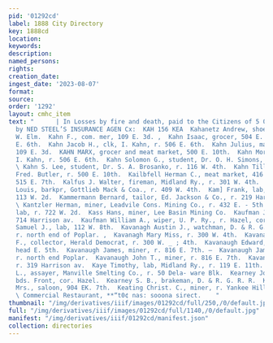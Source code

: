```yaml
---
pid: '01292cd'
label: 1888 City Directory
key: 1888cd
location: 
keywords: 
description: 
named_persons: 
rights: 
creation_date: 
ingest_date: '2023-08-07'
format: 
source: 
order: '1292'
layout: cmhc_item
text: "      | In Losses by fire and death, paid to the Citizens of 5 0, 00 Leadville
  by NED STEEL’S INSURANCE AGEN Cx:  KAH 156 KEA  Kahanetz Andrew, shoemkr, r. 616
  W. Elm.  Kahn F., com. mer, 109 E. 3d. ,  Kahn Isaac, grocer, 504 E. 6th, r. 506
  E. 6th.  Kahn Jacob H., clk, I. Kahn, r. 506 E. 6th.  Kahn Julius, manager, F. Kahn,
  109 E. 3d.  KAHN MARX, grocer and meat market, 500 E. 10th.  Kahn Morris G., driver,
  I. Kahn, r. 506 E. 6th.  Kahn Solomon G., student, Dr. O. H. Simons, r. 500 E. 10th.
  \ Kahn S. Lee, student, Dr. S. A. Brosanko, r. 116 W. 4th.  Kahn Tillie Miss, clk,
  Fred. Butler, r. 500 E. 10th.  Kailbfell Herman C., meat market, 416 E. 6th, r.
  515 E. 7th.  Kalfus J. Walter, fireman, Midland Ry., r. 301 W. 4th.  Kaltenbach
  Louis, barkpr, Gottlieb Mack & Coa., r. 409 W. 4th.  Kam] Frank, lab, Miller & Faigle,
  113 W. 2d.  Kammermann Bernard, tailor, Ed. Jackson & Co., r. 219 Harri- son av.
  \ Kantzler Herman, miner, Leadvile Cons. Mining Co., r. 432 E. - 5th.  Kappe Charles,
  lab, r. 722 W. 2d.  Kass Hans, miner, Lee Basin Mining Co.  Kaufman John H., bakery,
  714 Harrison av.  Kaufman William A., wiper, U. P. Ry., r. Hazel, cor. 16th.  Kauffman
  Samuel J., lab, 112 W. 8th.  Kavanagh Austin J., watchman, D. & R. G. warehouse,
  r. north end of Poplar. ,  Kavanagh Mary Miss, r. 300 W. 4th.  Kavanagh William
  F., collector, Herald Democrat, r. 300 W. _ ; 4th.  Kavanaugh Edward, miner, r.
  head E. 5th.  Kavanaugh James, miner, r. 816 E. 7th. —  Kavanaugh James E., fireman,
  r. north end Poplar.  Kavanaugh John T., miner, r. 816 E. 7th.  Kavanaugh Peter,
  r. 319 Harrison av.  Kaye Timothy, lab, Midland Ry., r. 119 E. 11th.  Kayser Robert
  L., assayer, Manville Smelting Co., r. 50 Dela- ware Blk.  Kearney John, miner,
  bds. Front, cor. Hazel.  Kearney S. B., brakeman, D. & R. G. R. R.  Keating Catherine
  Mrs., saloon, 904 EK. 7th.  Keating Christ. C., miner, r. Yankee Hill, head E. 6th.
  \ Commercial Restaurant, **“t0¢ nas: sooona sirect.    "
thumbnail: "/img/derivatives/iiif/images/01292cd/full/250,/0/default.jpg"
full: "/img/derivatives/iiif/images/01292cd/full/1140,/0/default.jpg"
manifest: "/img/derivatives/iiif/01292cd/manifest.json"
collection: directories
---
```


